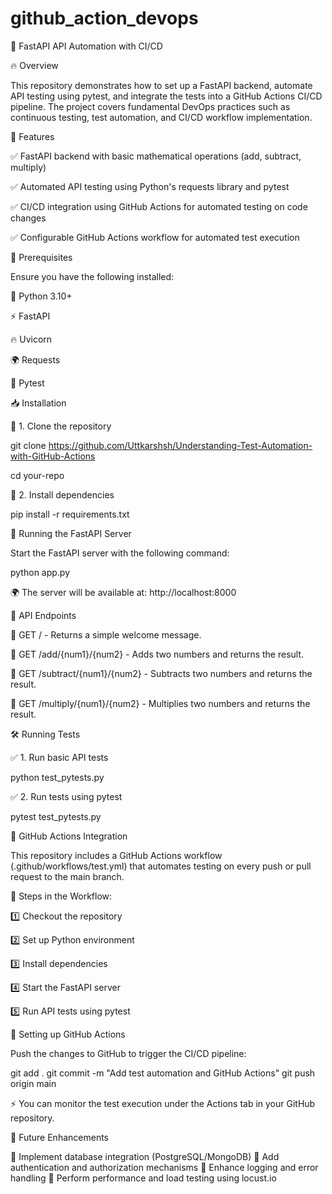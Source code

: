 # github_action_devops 
📌 FastAPI API Automation with CI/CD

🔥 Overview

This repository demonstrates how to set up a FastAPI backend, automate API testing using pytest, and integrate the tests into a GitHub Actions CI/CD pipeline. The project covers fundamental DevOps practices such as continuous testing, test automation, and CI/CD workflow implementation.

🚀 Features

✅ FastAPI backend with basic mathematical operations (add, subtract, multiply)

✅ Automated API testing using Python's requests library and pytest

✅ CI/CD integration using GitHub Actions for automated testing on code changes

✅ Configurable GitHub Actions workflow for automated test execution

📌 Prerequisites

Ensure you have the following installed:

🐍 Python 3.10+

⚡ FastAPI

🔥 Uvicorn

🌍 Requests

🧪 Pytest

📥 Installation

🔹 1. Clone the repository

git clone https://github.com/Uttkarshsh/Understanding-Test-Automation-with-GitHub-Actions

cd your-repo

🔹 2. Install dependencies

pip install -r requirements.txt

🚀 Running the FastAPI Server

Start the FastAPI server with the following command:

python app.py

🌍 The server will be available at: http://localhost:8000

🔗 API Endpoints

📌 GET / - Returns a simple welcome message.

📌 GET /add/{num1}/{num2} - Adds two numbers and returns the result.

📌 GET /subtract/{num1}/{num2} - Subtracts two numbers and returns the result.

📌 GET /multiply/{num1}/{num2} - Multiplies two numbers and returns the result.

🛠 Running Tests

✅ 1. Run basic API tests

python test_pytests.py

✅ 2. Run tests using pytest

pytest test_pytests.py

🔄 GitHub Actions Integration

This repository includes a GitHub Actions workflow (.github/workflows/test.yml) that automates testing on every push or pull request to the main branch.

📌 Steps in the Workflow:

1️⃣ Checkout the repository

2️⃣ Set up Python environment

3️⃣ Install dependencies

4️⃣ Start the FastAPI server

5️⃣ Run API tests using pytest

📌 Setting up GitHub Actions

Push the changes to GitHub to trigger the CI/CD pipeline:

git add . git commit -m "Add test automation and GitHub Actions" git push origin main

⚡ You can monitor the test execution under the Actions tab in your GitHub repository.

🌟 Future Enhancements

🔹 Implement database integration (PostgreSQL/MongoDB) 
🔹 Add authentication and authorization mechanisms 
🔹 Enhance logging and error handling 
🔹 Perform performance and load testing using locust.io
